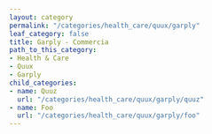 ```yaml
---
layout: category
permalink: "/categories/health_care/quux/garply"
leaf_category: false
title: Garply - Commercia
path_to_this_category:
- Health & Care
- Quux
- Garply
child_categories:
- name: Quuz
  url: "/categories/health_care/quux/garply/quuz"
- name: Foo
  url: "/categories/health_care/quux/garply/foo"
---
```

